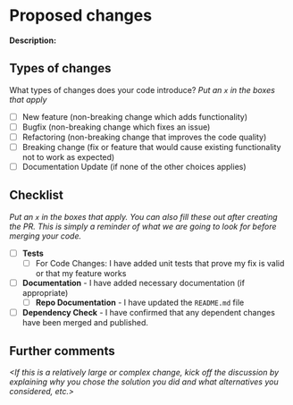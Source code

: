 # Proposed changes

**Description:**

_<Describe the big picture of your changes here>_

## Types of changes

What types of changes does your code introduce?
_Put an `x` in the boxes that apply_

- [ ] New feature (non-breaking change which adds functionality)
- [ ] Bugfix (non-breaking change which fixes an issue)
- [ ] Refactoring (non-breaking change that improves the code quality)
- [ ] Breaking change (fix or feature that would cause existing functionality not to work as expected)
- [ ] Documentation Update (if none of the other choices applies)

## Checklist

_Put an `x` in the boxes that apply. You can also fill these out after creating the PR. This is simply a reminder of what we are going to look for before merging your code._

- [ ] **Tests**
  - [ ] For Code Changes: I have added unit tests that prove my fix is valid or that my feature works
- [ ] **Documentation** - I have added necessary documentation (if appropriate)
  - [ ] **Repo Documentation** - I have updated the `README.md` file
- [ ] **Dependency Check** - I have confirmed that any dependent changes have been merged and published.

## Further comments

_<If this is a relatively large or complex change, kick off the discussion by explaining why you chose the solution you did and what alternatives you considered, etc.>_
